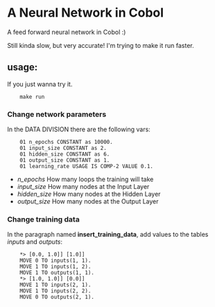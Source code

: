 # A Neural Network in Cobol

A feed forward neural network in Cobol :)

Still kinda slow, but very accurate! I'm trying to make it run faster.

## usage:

If you just wanna try it.
```shell
    make run
```

### Change network parameters

In the DATA DIVISION there are the following vars:

```cobol
    01 n_epochs CONSTANT as 10000.
    01 input_size CONSTANT as 2.
    01 hidden_size CONSTANT as 6.
    01 output_size CONSTANT as 1.
    01 learning_rate USAGE IS COMP-2 VALUE 0.1.
```

- *n_epochs* How many loops the training will take
- *input_size* How many nodes at the Input Layer
- *hidden_size* How many nodes at the Hidden Layer
- *output_size* How many nodes at the Output Layer

### Change training data

In the paragraph named **insert_training_data**, add values to the tables *inputs* and *outputs*:

```cobol
    *> [0.0, 1.0]] [1.0]]
    MOVE 0 TO inputs(1, 1).
    MOVE 1 TO inputs(1, 2).
    MOVE 1 TO outputs(1, 1).
    *> [1.0, 1.0]] [0.0]]
    MOVE 1 TO inputs(2, 1).
    MOVE 1 TO inputs(2, 2).
    MOVE 0 TO outputs(2, 1).
```
